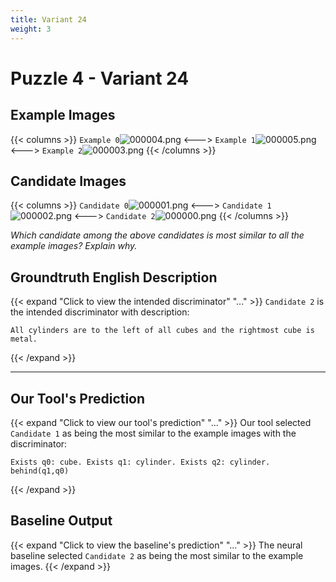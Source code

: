 ```yaml
---
title: Variant 24
weight: 3
---
```


# Puzzle 4 - Variant 24

## Example Images
{{< columns >}}
`Example 0`![000004.png](/clevr-variants/devoicing/fovariant-24/render/images/CLEVR_val_000004.png)
<--->
`Example 1`![000005.png](/clevr-variants/devoicing/fovariant-24/render/images/CLEVR_val_000005.png)
<--->
`Example 2`![000003.png](/clevr-variants/devoicing/fovariant-24/render/images/CLEVR_val_000003.png)
{{< /columns >}}

## Candidate Images
{{< columns >}}
`Candidate 0`![000001.png](/clevr-variants/devoicing/fovariant-24/render/images/CLEVR_val_000001.png)
<--->
`Candidate 1`![000002.png](/clevr-variants/devoicing/fovariant-24/render/images/CLEVR_val_000002.png)
<--->
`Candidate 2`![000000.png](/clevr-variants/devoicing/fovariant-24/render/images/CLEVR_val_000000.png)
{{< /columns >}}

*Which candidate among the above candidates is most similar to all the example images? Explain why.*

## Groundtruth English Description

{{< expand "Click to view the intended discriminator" "..." >}}
`Candidate 2` is the intended discriminator with description:
```plaintext 
All cylinders are to the left of all cubes and the rightmost cube is metal.
```
{{< /expand >}}

---



## Our Tool's Prediction

{{< expand "Click to view our tool's prediction" "..." >}}
Our tool selected `Candidate 1` as being the most similar to the example images with the discriminator:
```plaintext
Exists q0: cube. Exists q1: cylinder. Exists q2: cylinder. behind(q1,q0)
```
{{< /expand >}}



## Baseline Output

{{< expand "Click to view the baseline's prediction" "..." >}}
The neural baseline selected `Candidate 2` as being the most similar to the example images.
{{< /expand >}}

